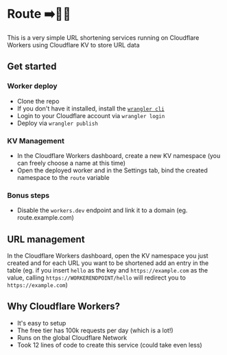 # Route ➡️📍🔁

This is a very simple URL shortening services running on Cloudflare Workers using Cloudflare KV to store URL data

## Get started

### Worker deploy
- Clone the repo
- If you don't have it installed, install the [`wrangler cli`](https://developers.cloudflare.com/workers/get-started/guide#2-install-the-workers-cli)
- Login to your Cloudflare account via `wrangler login`
- Deploy via `wrangler publish`

### KV Management
- In the Cloudflare Workers dashboard, create a new KV namespace (you can freely choose a name at this time)
- Open the deployed worker and in the Settings tab, bind the created namespace to the `route` variable

### Bonus steps
- Disable the `workers.dev` endpoint and link it to a domain (eg. route.example.com)


## URL management
In the Cloudflare Workers dashboard, open the KV namespace you just created and for each URL you want to be shortened add an entry in the table (eg. if you insert `hello` as the key and `https://example.com` as the value, calling `https://WORKERENDPOINT/hello` will redirect you to `https://example.com`)

## Why Cloudflare Workers?
- It's easy to setup
- The free tier has 100k requests per day (which is a lot!)
- Runs on the global Cloudflare Network
- Took 12 lines of code to create this service (could take even less)
